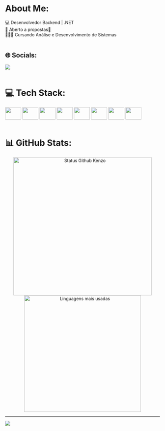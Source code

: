 # About Me:
💻 Desenvolvedor Backend | .NET <br>
🏢 Aberto a propostas🤝<br>
👨🏻‍🎓 Cursando Análise e Desenvolvimento de Sistemas<br>
<br>


## 🌐 Socials:
<div>
  <a href="mailto:kenzomateus537@gmail.com"><img src="https://img.shields.io/badge/-Gmail-%23333?style=for-the-badge&logo=gmail&logoColor=white" target="_blank"></a>
</div>
<br>

# 💻 Tech Stack:
<div style="display: inline_block">
  <img align="center" height="40" width="52" src="https://cdn.jsdelivr.net/gh/devicons/devicon/icons/csharp/csharp-original.svg" />
  <img align="center"  height="40" width="52" src="https://cdn.jsdelivr.net/gh/devicons/devicon/icons/dotnetcore/dotnetcore-original.svg" />
  <img align="center" height="40" width="52" src="https://cdn.jsdelivr.net/gh/devicons/devicon/icons/mysql/mysql-original.svg" />
  <img align="center"  height="40" width="52" src="https://cdn.jsdelivr.net/gh/devicons/devicon/icons/mongodb/mongodb-original-wordmark.svg" />
  <img align="center" height="40" width="52" src="https://cdn.jsdelivr.net/gh/devicons/devicon/icons/html5/html5-original.svg" />
  <img align="center" height="40" width="52" src="https://cdn.jsdelivr.net/gh/devicons/devicon/icons/css3/css3-original.svg" />
  <img align="center"  height="40" width="52" src="https://cdn.jsdelivr.net/gh/devicons/devicon/icons/bootstrap/bootstrap-original.svg" />
  <img align="center" height="40" width="52" src="https://cdn.jsdelivr.net/gh/devicons/devicon/icons/git/git-original.svg" />
</div>
<br>

# 📊 GitHub Stats:
<div align="center">
<img width="450em" alt="Status Github Kenzo" src="https://github-readme-stats.vercel.app/api?username=KenzoZM&show_icons=true&theme=radical" />
<img width="380em" alt="Linguagens mais usadas" src="https://github-readme-stats.vercel.app/api/top-langs/?username=KenzoZM&layout=compact&theme=radical"/>
</div>

---
[![](https://visitcount.itsvg.in/api?id=KenzoZM&icon=0&color=12)](https://visitcount.itsvg.in)

<!-- Proudly created with GPRM ( https://gprm.itsvg.in ) -->

